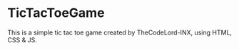 # TicTacToeGame
This is a simple tic tac toe game created by TheCodeLord-INX, using HTML, CSS &amp; JS.
